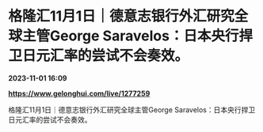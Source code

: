 # 格隆汇11月1日｜德意志银行外汇研究全球主管George Saravelos：日本央行捍卫日元汇率的尝试不会奏效。

**2023-11-01 16:09**

**https://www.gelonghui.com/live/1277259**

格隆汇11月1日｜德意志银行外汇研究全球主管George Saravelos：日本央行捍卫日元汇率的尝试不会奏效。